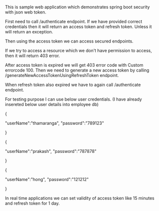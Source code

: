 This is sample web application which demonstrates spring boot 
security with json web token.

First need to call /authenticate endpoint. If we have provided correct
credentials then it will return an access token and refresh token. Unless
it will return an exception.

Then using the access token we can access secured endpoints.

If we try to access a resource which we don't have permission to access, 
then it will return 403 error.

After access token is expired we will get 403 error code with Custom errorcode
100. Then we need to   generate a new access token by calling /generateNewAccessTokenUsingRefreshToken endpoint.

When refresh token also expired we have to again call /authenticate endpoint.


For testing purpose I can use below user credentials.
(I have already insereted below user details into employee db)

{

"userName":"thamaranga",
"password":"789123"

}


{

"userName":"prakash",
"password":"787878"

}

{

"userName":"hong",
"password":"121212"

}

In real time applications we can set validity of access token like 15 minutes and refresh token for 1 day.
